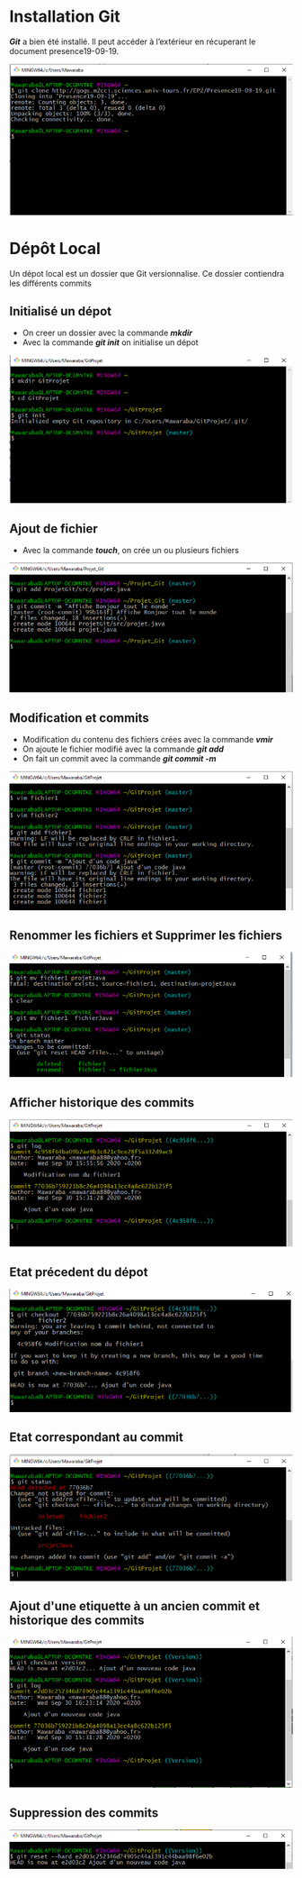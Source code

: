 # Installation Git
***Git*** a bien été installé. 
Il peut accéder à l’extérieur en récuperant le document presence19-09-19.

![](Installation_Git.png)


# Dépôt Local
Un dépot local est un dossier que Git versionnalise.
Ce dossier contiendra les différents commits

## Initialisé un dépot
- On creer un dossier avec la commande ***mkdir***
- Avec la commande ***git init*** on initialise un dépot

![](dépot_local.png)

## Ajout de fichier

 - Avec la commande ***touch***, on crée un ou plusieurs fichiers
 
![](ajout_fichier.png)


## Modification et commits
- Modification du contenu des fichiers crées avec la commande ***vmir***
- On ajoute le fichier modifié avec la commande ***git add***
- On fait un commit avec la commande ***git commit -m***

![](modif_commit.png)

## Renommer les fichiers et Supprimer les fichiers

![](renommer.png)

## Afficher historique des commits

![](AffichHistorique.png)

## Etat précedent du dépot

![](RevenirEtatPrecedent.png)

## Etat correspondant au commit

![](VerifEtatPrecedent.png)


## Ajout d'une etiquette à un ancien commit et historique des commits

![](tagVerif.png)

## Suppression des commits

![](suppressionCommit.png)



